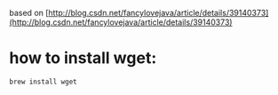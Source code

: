based on [http://blog.csdn.net/fancylovejava/article/details/39140373](http://blog.csdn.net/fancylovejava/article/details/39140373)

# how to install wget:
```
brew install wget
```

